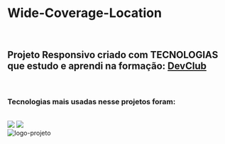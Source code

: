 <h1>Wide-Coverage-Location</h1>
<br>

<h2>Projeto Responsivo criado com TECNOLOGIAS que estudo e aprendi na formação: 
<a href="https://rodolfomori.com.br/devclub">DevClub</a></h2>

<br>
<h3>Tecnologias mais usadas nesse projetos foram:</h3>
<br>
<img src="https://img.shields.io/badge/HTML5-E34F26?style=for-the-badge&logo=html5&logoColor=white">
<img src="https://img.shields.io/badge/CSS3-1572B6?style=for-the-badge&logo=css3&logoColor=white">
<br>
<img src="https://github.com/ailtonjunior11/Projeto-3-Wide-Coverage-Location/blob/main/assets/Responsivo%203.jpg?raw=true" alt="logo-projeto">
